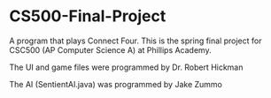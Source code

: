 # CS500-Final-Project
A program that plays Connect Four. This is the spring final project for CSC500 (AP Computer Science A) at Phillips Academy.

The UI and game files were programmed by Dr. Robert Hickman

The AI (SentientAI.java) was programmed by Jake Zummo

